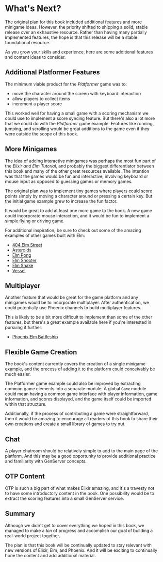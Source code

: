 # What's Next?

The original plan for this book included additional features and more minigame
ideas. However, the priority shifted to shipping a solid, stable release over
an exhaustive resource. Rather than having many partially implemented
features, the hope is that this release will be a stable foundational resource.

As you grow your skills and experience, here are some additional features and
content ideas to consider.

## Additional Platformer Features

The minimum viable product for the *Platformer* game was to:

- move the character around the screen with keyboard interaction
- allow players to collect items
- increment a player score

This worked well for having a small game with a scoring mechanism we could use
to implement a score syncing feature. But there's also a lot more that we could
do with the *Platformer* game example. Features like running, jumping, and
scrolling would be great additions to the game even if they were outside the
scope of this book.

## More Minigames

The idea of adding interactive minigames was perhaps the most fun part of the
*Elixir and Elm Tutorial*, and probably the biggest differentiator between this
book and many of the other great resources available. The intention was that
the games would be fun and interactive, involving keyboard or mouse input as
opposed to guessing games or memory games.

The original plan was to implement tiny games where players could score points
simply by moving a character around or pressing a certain key. But the initial
game example grew to increase the fun factor.

It would be great to add at least one more game to the book. A new game could
incorporate mouse interaction, and it would be fun to implement a simple flying
or driving game.

For additional inspiration, be sure to check out some of the amazing examples of
other games built with Elm:

- [404 Elm Street](https://github.com/zalando/elm-street-404)
- [Asteroids](https://github.com/justinmimbs/asteroids)
- [Elm Pong](https://github.com/ElmOrlando/ElmPong)
- [Elm Shooter](https://github.com/sporto/elm-shooter)
- [Elm Snake](https://github.com/tibastral/elm-snake)
- [Vessel](https://github.com/slawrence/vessel)

## Multiplayer

Another feature that would be great for the game platform and any minigames
would be to incorporate multiplayer. After authentication, we could potentially
use Phoenix channels to build multiplayer features.

This is likely to be a bit more difficult to implement than some of the other
features, but there's a great example available here if you're interested in
pursuing it further:

- [Phoenix Elm Battleship](https://github.com/bigardone/phoenix-elm-battleship)

## Flexible Game Creation

The book's content currently covers the creation of a single minigame example,
and the process of adding it to the platform could conceivably be much easier.

The Platformer game example could also be improved by extracting common game
elements into a separate module. A global `Game` module could mean having a
common game interface with player information, game information, and scores
displayed, and the game itself could be imported within that structure.

Additionally, if the process of contributing a game were straightforward, then
it would be amazing to encourage all readers of this book to share their own
creations and create a small library of games to try out.

## Chat

A player chatroom should be relatively simple to add to the main page of the
platform. And this may be a good opportunity to provide additional practice and
familiarity with GenServer concepts.

## OTP Content

OTP is such a big part of what makes Elixir amazing, and it's a travesty not to
have some introductory content in the book. One possibility would be to extract
the scoring features into a small GenServer service.

## Summary

Although we didn't get to cover everything we hoped in this book, we managed to
make a _ton_ of progress and accomplish our goal of building a real-world
project together.

The plan is that this book will be continually updated to stay relevant with
new versions of Elixir, Elm, and Phoenix. And it will be exciting to
continually hone the content and add additional material.

